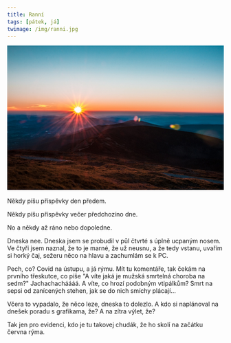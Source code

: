```yaml
---
title: Ranní
tags: [pátek, já]
twimage: /img/ranni.jpg
---
```


![cover](/img/ranni.jpg)

Někdy píšu příspěvky den předem.

Někdy píšu příspěvky večer předchozíno dne.

No a někdy až ráno nebo dopoledne.

Dneska nee. Dneska jsem se probudil v půl čtvrté s úplně ucpaným nosem. Ve čtyři jsem naznal, že to je marné, že už neusnu, a že tedy vstanu, uvařím si horký čaj, sežeru něco na hlavu a zachumlám se k PC.

Pech, co? Covid na ústupu, a já rýmu. Mít tu komentáře, tak čekám na prvního třeskutce, co píše "A víte jaká je mužská smrtelná choroba na sedm?" Jachachacháááá. A víte, co hrozí podobným vtipálkům? Smrt na sepsi od zanícených stehen, jak se do nich smíchy plácají...

Včera to vypadalo, že něco leze, dneska to dolezlo. A kdo si naplánoval na dnešek poradu s grafikama, že? A na zítra výlet, že?

Tak jen pro evidenci, kdo je tu takovej chudák, že ho skolí na začátku června rýma.